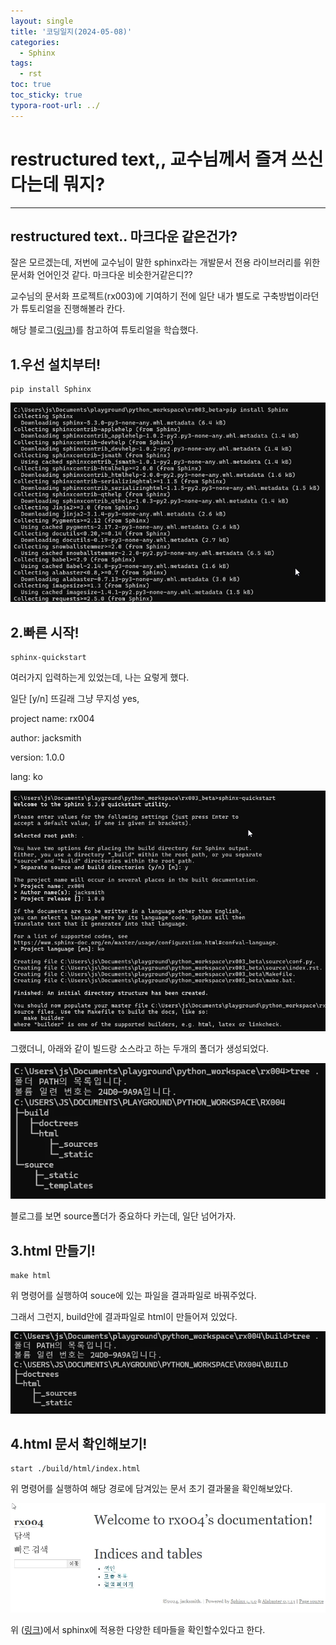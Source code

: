 ```yaml
---
layout: single
title: '코딩일지(2024-05-08)'
categories:
  - Sphinx
tags:
  - rst
toc: true
toc_sticky: true
typora-root-url: ../
---
```








# restructured text,, 교수님께서 즐겨 쓰신다는데 뭐지?
<hr>





## restructured text.. 마크다운 같은건가?

잘은 모르겠는데, 저번에 교수님이 말한 sphinx라는 개발문서 전용 라이브러리를 위한 문서화 언어인것 같다. 마크다운 비슷한거같은디??



교수님의 문서화 프로젝트(rx003)에 기여하기 전에 일단 내가 별도로 구축방법이라던가 튜토리얼을 진행해볼라 칸다.

해당 블로그([링크](https://blog.naver.com/pjt3591oo/222067596734))를 참고하여 튜토리얼을 학습했다.

## 1.우선 설치부터!

```shell
pip install Sphinx
```

![WindowsTerminal_qv9QJQrX7e](/images/2024-05-08-codinglog(112)/WindowsTerminal_qv9QJQrX7e.webp)



## 2.빠른 시작!

```shell
sphinx-quickstart
```

여러가지 입력하는게 있었는데, 나는 요렇게 했다.

일단 [y/n] 뜨길래 그냥 무지성 yes,

project name: rx004

author: jacksmith

version: 1.0.0

lang: ko

![WindowsTerminal_zuutQs3aLw](/images/2024-05-08-codinglog(112)/WindowsTerminal_zuutQs3aLw.webp)

그랬더니, 아래와 같이 빌드랑 소스라고 하는 두개의 폴더가 생성되었다.

![WindowsTerminal_lRfFf4hOxP](/images/2024-05-08-codinglog(112)/WindowsTerminal_lRfFf4hOxP.webp)

블로그를 보면 source폴더가 중요하다 카는데, 일단 넘어가자.

## 3.html 만들기!

```shell
make html
```

위 명령어를 실행하여 souce에 있는 파일을 결과파일로 바꿔주었다.

그래서 그런지, build안에 결과파일로 html이 만들어져 있었다.

![WindowsTerminal_E23TtvsQQn](/images/2024-05-08-codinglog(112)/WindowsTerminal_E23TtvsQQn.webp)



## 4.html 문서 확인해보기!

```shell
start ./build/html/index.html
```

위 명령어를 실행하여 해당 경로에 담겨있는 문서 초기 결과물을 확인해보았다.	

![brave_jLF0n6TdZo](/images/2024-05-08-codinglog(112)/brave_jLF0n6TdZo.webp)





위 ([링크](https://sphinx-themes.org/))에서 sphinx에 적용한 다양한 테마들을 확인할수있다고 한다.



















